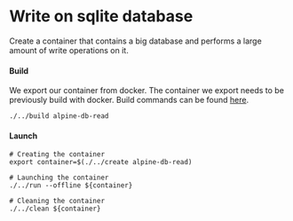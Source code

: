 # Write on sqlite database
Create a container that contains a big database and performs a large amount of write operations on it.

#### Build
We export our container from docker.  The container we export needs to be previously build with docker.  Build commands
can be found [here](../../docker/alpine-db-read/README.md).
```shell script
./../build alpine-db-read
```

#### Launch
```shell script
# Creating the container
export container=$(./../create alpine-db-read)

# Launching the container
./../run --offline ${container}

# Cleaning the container
./../clean ${container}
```